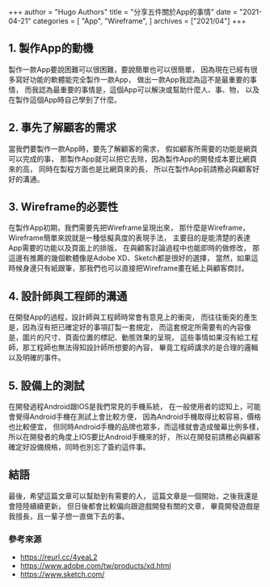 +++
author = "Hugo Authors"
title = "分享五件關於App的事情"
date = "2021-04-21"
categories = [
    "App",
    "Wireframe",
]
archives = ["2021/04"]
+++

## 1. 製作App的動機

製作一款App要說困難可以很困難，要說簡單也可以很簡單，
因為現在已經有很多寫好功能的軟體能完全製作一款App，
做出一款App我認為這不是最重要的事情，
而我認為最重要的事情是，這個App可以解決或幫助什麼人、事、物，
以及在製作這個App時自己學到了什麼。

## 2. 事先了解顧客的需求

當我們要製作一款App時，要先了解顧客的需求，
假如顧客所需要的功能是網頁可以完成的事，
那製作App就可以把它去除，因為製作App的開發成本要比網頁來的高，
同時在製程方面也是比網頁來的長，
所以在製作App前請務必與顧客好好的溝通。

## 3. Wireframe的必要性

在製作App初期，我們需要先把Wireframe呈現出來，
那什麼是Wireframe，Wireframe簡單來說就是一種低擬真度的表現手法，
主要目的是能清楚的表達App需要的功能以及頁面上的排版，
在與顧客討論過程中也能即時的做修改，
那這邊有推薦的幾個軟體像是Adobe XD、Sketch都是很好的選擇，
當然，如果這時候身邊只有紙跟筆，那我們也可以直接把Wireframe畫在紙上與顧客商討。

## 4. 設計師與工程師的溝通

在開發App的過程，設計師與工程師時常會有意見上的衝突，
而往往衝突的產生是，因為沒有把已確定好的事項訂製一套規定，
而這套規定所需要有的內容像是，圖片的尺寸、頁面位置的標記、動態效果的呈現，
這些事情如果沒有給工程師，那工程師也無法得知設計師所想要的內容，
畢竟工程師講求的是合理的邏輯以及明確的事件。

## 5. 設備上的測試

在開發過程Android跟IOS是我們常見的手機系統，
在一般使用者的認知上，可能會覺得Android手機在測試上會比較方便，
因為Android手機取得比較容易，價格也比較便宜，
但同時Android手機的品牌也眾多，而這樣就會造成螢幕比例多樣，
所以在開發者的角度上IOS要比Android手機來的好，
所以在開發前請務必與顧客確定好設備規格，同時也別忘了簽約這件事。

## 結語

最後，希望這篇文章可以幫助到有需要的人，
這篇文章是一個開始，之後我還是會陸陸續續更新，
但日後都會比較偏向跟遊戲開發有關的文章，
畢竟開發遊戲是我擅長，且一輩子想一直做下去的事。

### 參考來源
- https://reurl.cc/4yeaL2
- https://www.adobe.com/tw/products/xd.html
- https://www.sketch.com/